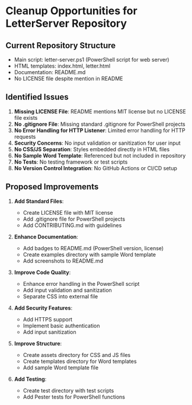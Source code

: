 # Cleanup Opportunities for LetterServer Repository

## Current Repository Structure
- Main script: letter-server.ps1 (PowerShell script for web server)
- HTML templates: index.html, letter.html
- Documentation: README.md
- No LICENSE file despite mention in README

## Identified Issues
1. **Missing LICENSE File**: README mentions MIT license but no LICENSE file exists
2. **No .gitignore File**: Missing standard .gitignore for PowerShell projects
3. **No Error Handling for HTTP Listener**: Limited error handling for HTTP requests
4. **Security Concerns**: No input validation or sanitization for user input
5. **No CSS/JS Separation**: Styles embedded directly in HTML files
6. **No Sample Word Template**: Referenced but not included in repository
7. **No Tests**: No testing framework or test scripts
8. **No Version Control Integration**: No GitHub Actions or CI/CD setup

## Proposed Improvements
1. **Add Standard Files**:
   - Create LICENSE file with MIT license
   - Add .gitignore file for PowerShell projects
   - Add CONTRIBUTING.md with guidelines

2. **Enhance Documentation**:
   - Add badges to README.md (PowerShell version, license)
   - Create examples directory with sample Word template
   - Add screenshots to README.md

3. **Improve Code Quality**:
   - Enhance error handling in the PowerShell script
   - Add input validation and sanitization
   - Separate CSS into external file

4. **Add Security Features**:
   - Add HTTPS support
   - Implement basic authentication
   - Add input sanitization

5. **Improve Structure**:
   - Create assets directory for CSS and JS files
   - Create templates directory for Word templates
   - Add sample Word template file

6. **Add Testing**:
   - Create test directory with test scripts
   - Add Pester tests for PowerShell functions

